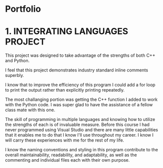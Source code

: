 # Portfolio

# 1. INTEGRATING LANGUAGES PROJECT
This project was designed to take advantage of the strengths of both C++ and Python.

I feel that this project demonstrates industry standard inline comments superbly.

I know that to improve the efficiency of this program I could add a for loop to print the output rather than explicitly printing repeatedly.

The most challanging portion was getting the C++ function I added to work with the Python code. I was super glad to have the assistance of a fellow class mate with this one.

The skill of programming in multiple languages and knowing how to utilize the strengths of each is of invaluable measure. Before this course I had never programmed using Visual Studio and there are many little capabilities that it enables me to do that I know I'll use throughout my career. I know I will carry these experiences with me for the rest of my life.

I know the naming conventions and styling in this program contribute to the overall  maintainability, readability, and adaptability, as well as the commenting and individual files each with their own purpose. 
